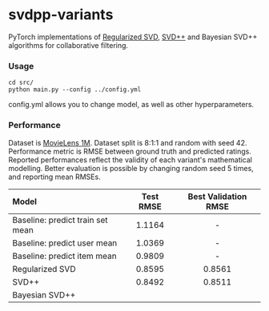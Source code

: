 # svdpp-variants
PyTorch implementations of [Regularized SVD](https://www.cs.uic.edu/~liub/KDD-cup-2007/proceedings/Regular-Paterek.pdf), [SVD++](https://people.engr.tamu.edu/huangrh/Spring16/papers_course/matrix_factorization.pdf) and Bayesian SVD++ algorithms for collaborative filtering.

### Usage
```
cd src/
python main.py --config ../config.yml
```
config.yml allows you to change model, as well as other hyperparameters.


### Performance
Dataset is [MovieLens 1M](https://grouplens.org/datasets/movielens/). Dataset split is 8:1:1 and random with seed 42.
Performance metric is RMSE between ground truth and predicted ratings. Reported performances reflect the validity of each variant's mathematical modelling. Better evaluation is possible by changing random seed 5 times, and reporting mean RMSEs.


| Model      | Test RMSE | Best Validation RMSE     |
| :---        |    :----:   |          :---: |
| Baseline: predict train set mean |   1.1164    |  -  |
| Baseline: predict user mean |   1.0369      | -      |
| Baseline: predict item mean |   0.9809      | -      |
| Regularized SVD |   0.8595      |   0.8561    |
| SVD++ |    0.8492     |   0.8511    |
| Bayesian SVD++ |         |       |